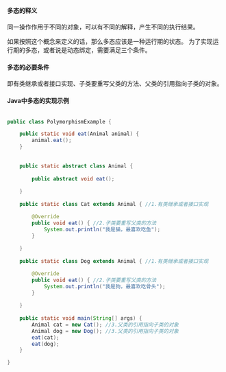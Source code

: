 #### 多态的释义

同一操作作用于不同的对象，可以有不同的解释，产生不同的执行结果。

如果按照这个概念来定义的话，那么多态应该是一种运行期的状态。 为了实现运行期的多态，或者说是动态绑定，需要满足三个条件。

#### 多态的必要条件

即有类继承或者接口实现、子类要重写父类的方法、父类的引用指向子类的对象。

#### Java中多态的实现示例

```java

public class PolymorphismExample {

	public static void eat(Animal animal) {
		animal.eat();
	}
	
	
	public static abstract class Animal {
		
		public abstract void eat();
		
	}
	
	public static class Cat extends Animal { //1.有类继承或者接口实现

		@Override
		public void eat() { //2.子类要重写父类的方法
			System.out.println("我是猫，最喜欢吃鱼");
		}
		
	}
	
	public static class Dog extends Animal { //1.有类继承或者接口实现

		@Override
		public void eat() { //2.子类要重写父类的方法
			System.out.println("我是狗，最喜欢吃骨头");
		}
		
	}
	
	public static void main(String[] args) {
		Animal cat = new Cat(); //3.父类的引用指向子类的对象
		Animal dog = new Dog(); //3.父类的引用指向子类的对象
		eat(cat);
		eat(dog);
	}

}

```